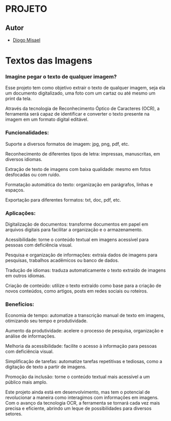 # PROJETO

## Autor

- [Diogo Misael](https://github.com/misaeldiogo)

# Textos das Imagens

### Imagine pegar o texto de qualquer imagem?

Esse projeto tem como objetivo extrair o texto de qualquer imagem, seja ela um documento digitalizado, uma foto com um cartaz ou até mesmo um print da tela.

Através da tecnologia de Reconhecimento Óptico de Caracteres (OCR), a ferramenta será capaz de identificar e converter o texto presente na imagem em um formato digital editável.

### Funcionalidades:

Suporte a diversos formatos de imagem: jpg, png, pdf, etc.

Reconhecimento de diferentes tipos de letra: impressas, manuscritas, em diversos idiomas.

Extração de texto de imagens com baixa qualidade: mesmo em fotos desfocadas ou com ruído.

Formatação automática do texto: organização em parágrafos, linhas e espaços.

Exportação para diferentes formatos: txt, doc, pdf, etc.

### Aplicações:

Digitalização de documentos: transforme documentos em papel em arquivos digitais para facilitar a organização e o armazenamento.

Acessibilidade: torne o conteúdo textual em imagens acessível para pessoas com deficiência visual.

Pesquisa e organização de informações: extraia dados de imagens para pesquisas, trabalhos acadêmicos ou banco de dados.

Tradução de idiomas: traduza automaticamente o texto extraído de imagens em outros idiomas.

Criação de conteúdo: utilize o texto extraído como base para a criação de novos conteúdos, como artigos, posts em redes sociais ou roteiros.

### Benefícios:

Economia de tempo: automatize a transcrição manual de texto em imagens, otimizando seu tempo e produtividade.

Aumento da produtividade: acelere o processo de pesquisa, organização e análise de informações.

Melhoria da acessibilidade: facilite o acesso à informação para pessoas com deficiência visual.

Simplificação de tarefas: automatize tarefas repetitivas e tediosas, como a digitação de texto a partir de imagens.

Promoção da inclusão: torne o conteúdo textual mais acessível a um público mais amplo.

Este projeto ainda está em desenvolvimento, mas tem o potencial de revolucionar a maneira como interagimos com informações em imagens. Com o avanço da tecnologia OCR, a ferramenta se tornará cada vez mais precisa e eficiente, abrindo um leque de possibilidades para diversos setores.



